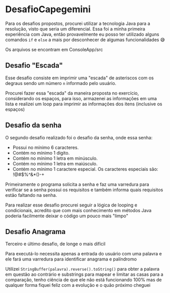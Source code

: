 # DesafioCapegemini

Para os desafios propostos, procurei utilizar a tecnologia Java para a resolução, visto que seria um diferencial. Essa foi a minha primeira experiência com Java, então provavelmente eu posso ter utilizado alguns comandos ```if``` e ```else``` a mais por desconhecer de algumas funcionalidades 😅

Os arquivos se encontram em ConsoleApp/src

## Desafio "Escada"
Esse desafio consiste em imprimir uma "escada" de asteriscos com os degraus sendo um número ```n``` informado pelo usuário.

Procurei fazer essa "escada" da maneira proposta no exercício, considerando os espaços, para isso, armazenei as informações em uma lista e realizei um loop para imprimir as informações dos itens (inclusive os espaços)

## Desafio da senha
O segundo desafio realizado foi o desafio da senha, onde essa senha:
* Possui no mínimo 6 caracteres.
* Contém no mínimo 1 digito.
* Contém no mínimo 1 letra em minúsculo.
* Contém no mínimo 1 letra em maiúsculo.
* Contém no mínimo 1 caractere especial. Os caracteres especiais são: !@#$%^&*()-+

Primeiramente o programa solicita a senha e faz uma varredura para verificar se a senha possui os requisitos e também informa quais requisitos estão faltando na senha.

Para realizar esse desafio procurei seguir a lógica de looping e condicionais, acredito que com mais conhecimento em métodos Java poderia facilmente deixar o código um pouco mais "limpo"

## Desafio Anagrama
Terceiro e último desafio, de longe o mais difícil

Para executá-lo necessita apenas a entrada do usuário com uma palavra e ele fará uma varredura para identificar anagrama e palíndromo

Utilizei ```StringBuffer(palavra).reverse().toString()``` para obter a palavra em questão ao contrário e substrings para mapear e limitar as casas para a comparação, tenho ciência de que ele não está funcionando 100% mas de qualquer forma fiquei feliz com a evolução e o quão próximo cheguei

